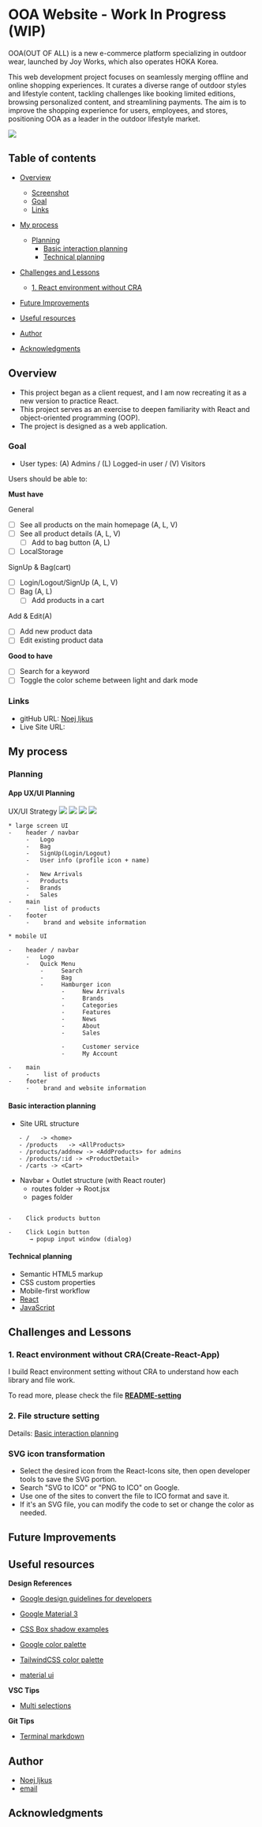 # OOA Website - Work In Progress (WIP)

OOA(OUT OF ALL) is a new e-commerce platform specializing in outdoor wear, launched by Joy Works, which also operates HOKA Korea.

This web development project focuses on seamlessly merging offline and online shopping experiences. It curates a diverse range of outdoor styles and lifestyle content, tackling challenges like booking limited editions, browsing personalized content, and streamlining payments. The aim is to improve the shopping experience for users, employees, and stores, positioning OOA as a leader in the outdoor lifestyle market.

![](./public/assets/ux/ooa_UX-5.jpeg)

## Table of contents

- [Overview](#overview)

  - [Screenshot](#screenshot)
  - [Goal](#goal)
  - [Links](#links)

- [My process](#my-process)

  - [Planning](#planning)
    - [Basic interaction planning](#basic-interaction-planning)
    - [Technical planning](#technical-planning)

- [Challenges and Lessons](#challenges-and-lessons)

  - [1. React environment without CRA](#1-react-environment-without-cracreate-react-app)

- [Future Improvements](#future-improvements)
- [Useful resources](#useful-resources)
- [Author](#author)
- [Acknowledgments](#acknowledgments)

## Overview

- This project began as a client request, and I am now recreating it as a new version to practice React.
- This project serves as an exercise to deepen familiarity with React and object-oriented programming (OOP).
- The project is designed as a web application.

### Goal

- User types: (A) Admins / (L) Logged-in user / (V) Visitors

Users should be able to:

**Must have**

General

- [ ] See all products on the main homepage (A, L, V)
- [ ] See all product details (A, L, V)
  - [ ] Add to bag button (A, L)
- [ ] LocalStorage

SignUp & Bag(cart)

- [ ] Login/Logout/SignUp (A, L, V)
- [ ] Bag (A, L)
  - [ ] Add products in a cart

Add & Edit(A)

- [ ] Add new product data
- [ ] Edit existing product data

**Good to have**

- [ ] Search for a keyword
- [ ] Toggle the color scheme between light and dark mode

### Links

- gitHub URL: [Noej Ijkus](https://github.com/ijkuS)
- Live Site URL:

## My process

### Planning

#### App UX/UI Planning

UX/UI Strategy
![](./assets/ux/ooa_UX-1.jpeg)
![](./assets/ux/ooa_UX-2.jpeg)
![](./assets/ux/ooa_UX-3.jpeg)
![](./assets/ux/ooa_UX-4.jpeg)

```
* large screen UI
-    header / navbar
     -   Logo
     -   Bag
     -   SignUp(Login/Logout)
     -   User info (profile icon + name)

     -   New Arrivals
     -   Products
     -   Brands
     -   Sales
-    main
     -    list of products
-    footer
     -    brand and website information

* mobile UI

-    header / navbar
     -   Logo
     -   Quick Menu
         -     Search
         -     Bag
         -     Hamburger icon
               -     New Arrivals
               -     Brands
               -     Categories
               -     Features
               -     News
               -     About
               -     Sales

               -     Customer service
               -     My Account

-    main
     -    list of products
-    footer
     -    brand and website information
```

#### Basic interaction planning

- Site URL structure

```
   - /   -> <home>
   - /products   -> <AllProducts>
   - /products/addnew -> <AddProducts> for admins
   - /products/:id -> <ProductDetail>
   - /carts -> <Cart>
```

- Navbar + Outlet structure (with React router)
  - routes folder -> Root.jsx
  - pages folder

```

```

```
-    Click products button

-    Click Login button
      → popup input window (dialog)

```

#### Technical planning

- Semantic HTML5 markup
- CSS custom properties
- Mobile-first workflow
- [React](https://react.dev/)
- [JavaScript](https://developer.mozilla.org/en-US/docs/Web/JavaScript)

## Challenges and Lessons

### 1. React environment without CRA(Create-React-App)

I build React environment setting without CRA to understand how each library and file work.

To read more, please check the file [**README-setting**](./README-setting.md)

### 2. File structure setting

Details: [Basic interaction planning](#basic-interaction-planning)

### SVG icon transformation

- Select the desired icon from the React-Icons site, then open developer tools to save the SVG portion.
- Search "SVG to ICO" or "PNG to ICO" on Google.
- Use one of the sites to convert the file to ICO format and save it.
- If it's an SVG file, you can modify the code to set or change the color as needed.

## Future Improvements

## Useful resources

**Design References**

- [Google design guidelines for developers](https://developers.google.com/assistant/interactivecanvas/design)
- [Google Material 3](https://m3.material.io/)
- [CSS Box shadow examples](https://getcssscan.com/css-box-shadow-examples)

- [Google color palette](https://partnermarketinghub.withgoogle.com/brands/google-news/visual-identity/color-palette/)
- [TailwindCSS color palette](https://tailwindcss.com/docs/customizing-colors)
- [material ui](https://materialui.co/colors)

**VSC Tips**

- [Multi selections](https://code.visualstudio.com/docs/editor/codebasics)

**Git Tips**

- [Terminal markdown](https://github.com/Evoniuk/terminal-markdown)

## Author

- [Noej Ijkus](https://github.com/ijkuS)
- [email](ijkus.noej@gmail.com)

## Acknowledgments
